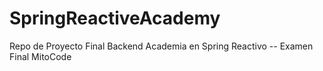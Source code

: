 # SpringReactiveAcademy
Repo de Proyecto Final Backend Academia en Spring Reactivo -- Examen Final MitoCode
